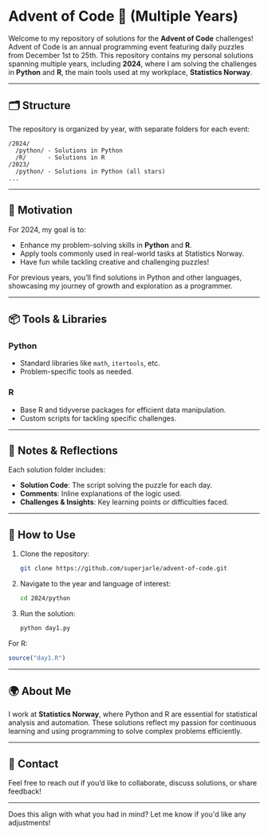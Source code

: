 # Advent of Code 🎄 (Multiple Years)

Welcome to my repository of solutions for the **Advent of Code** challenges! Advent of Code is an annual programming event featuring daily puzzles from December 1st to 25th. This repository contains my personal solutions spanning multiple years, including **2024**, where I am solving the challenges in **Python** and **R**, the main tools used at my workplace, **Statistics Norway**.

---

## 🗂️ Structure

The repository is organized by year, with separate folders for each event:

```
/2024/
  /python/ - Solutions in Python
  /R/      - Solutions in R
/2023/
  /python/ - Solutions in Python (all stars)
...
```

---

## 🚀 Motivation

For 2024, my goal is to:
- Enhance my problem-solving skills in **Python** and **R**.
- Apply tools commonly used in real-world tasks at Statistics Norway.
- Have fun while tackling creative and challenging puzzles!

For previous years, you’ll find solutions in Python and other languages, showcasing my journey of growth and exploration as a programmer.

---

## 📦 Tools & Libraries

### Python
- Standard libraries like `math`, `itertools`, etc.
- Problem-specific tools as needed.

### R
- Base R and tidyverse packages for efficient data manipulation.
- Custom scripts for tackling specific challenges.

---

## 📑 Notes & Reflections

Each solution folder includes:
- **Solution Code**: The script solving the puzzle for each day.
- **Comments**: Inline explanations of the logic used.
- **Challenges & Insights**: Key learning points or difficulties faced.

---

## 🌟 How to Use

1. Clone the repository:
   ```bash
   git clone https://github.com/superjarle/advent-of-code.git
   ```
2. Navigate to the year and language of interest:
   ```bash
   cd 2024/python
   ```
3. Run the solution:
   ```bash
   python day1.py
   ```

For R:
```R
source("day1.R")
```

---

## 🌍 About Me

I work at **Statistics Norway**, where Python and R are essential for statistical analysis and automation. These solutions reflect my passion for continuous learning and using programming to solve complex problems efficiently.

---

## 📧 Contact

Feel free to reach out if you’d like to collaborate, discuss solutions, or share feedback! 

---

Does this align with what you had in mind? Let me know if you'd like any adjustments!
